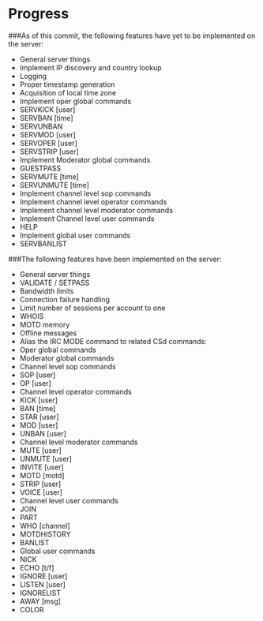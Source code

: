 Progress
========


###As of this commit, the following features have yet to be implemented on the server:

* General server things
 * Implement IP discovery and country lookup
 * Logging
 * Proper timestamp generation
 * Acquisition of local time zone
* Implement oper global commands
 * SERVKICK [user]
 * SERVBAN [time]
 * SERVUNBAN
 * SERVMOD [user]
 * SERVOPER [user]
 * SERVSTRIP [user]
* Implement Moderator global commands
 * GUESTPASS
 * SERVMUTE [time]
 * SERVUNMUTE [time]
* Implement channel level sop commands
* Implement channel level operator commands
* Implement channel level moderator commands
* Implement Channel level user commands
 * HELP
* Implement global user commands
 * SERVBANLIST



###The following features have been implemented on the server:

* General server things
 * VALIDATE / SETPASS
 * Bandwidth limits
 * Connection failure handling
 * Limit number of sessions per account to one
 * WHOIS
 * MOTD memory
 * Offline messages
 * Alias the IRC MODE command to related CSd commands:
* Oper global commands
* Moderator global commands
* Channel level sop commands
 * SOP [user]
 * OP [user]
* Channel level operator commands
 * KICK [user]
 * BAN [time]
 * STAR [user]
 * MOD [user]
 * UNBAN [user]
* Channel level moderator commands
 * MUTE [user]
 * UNMUTE [user]
 * INVITE [user]
 * MOTD [motd]
 * STRIP [user]
 * VOICE [user]
* Channel level user commands
 * JOIN
 * PART
 * WHO [channel]
 * MOTDHISTORY
 * BANLIST
* Global user commands
 * NICK
 * ECHO [t/f]
 * IGNORE [user]
 * LISTEN [user]
 * IGNORELIST
 * AWAY [msg]
 * COLOR
